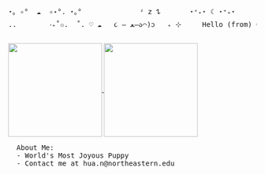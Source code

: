 <pre>
⋆｡ ✧°  ☁︎  ✧˖°. ⋆｡°              ᶻ 𝗓 𐰁       ⋆⁺₊⋆ ☾ ⋆⁺₊⋆           ✩₊˚.⋆☾⋆⁺₊✧                   𓇼 ⋆｡˚ 𓆝⋆｡°•☁︎
..        ‧₊˚✩.  ˚. ♡ ☁︎   ૮ – ﻌ–ა⌒)ᦱ   ₊ ⊹     Hello (from) Orcan's World          𓍼ֶָ֢⊹ ࣪ ˖°❀⋆.ೃ࿔*:･           ૮ – ﻌ–ა     ..
</pre> 

<a href="https://github.com/SoftOrcan/github-readme-stats">
  <img height=190
    align="center" src="https://github-readme-stats-nu-eight-61.vercel.app/api/top-langs/?username=SoftOrcan&theme=sakura&card_width=360&layout=compact&custom_title=Languages%21%20%3E%3C" />
</a>
<a href="https://github.com/SoftOrcan/github-readme-stats">
  <img height=190
    align="center" src="https://github-readme-stats-nu-eight-61.vercel.app/api?username=SoftOrcan&show_icons=true&theme=sakura&rank_icon=github&custom_title=Activity%21%20%3E%3C&layout=compact&card_width=355" />
</a>
<p></p>
<pre>
  About Me:
  - World's Most Joyous Puppy
  - Contact me at hua.n@northeastern.edu
</pre>

